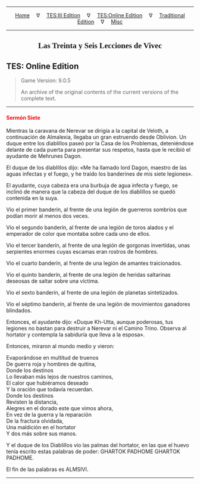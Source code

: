 
---

<!-- Jekyll Page Links -->

<center>
<a href="../../../../index.html">Home</a>
&emsp;&nabla;&emsp;
<a href="../../../index-tes3.html">TES:III Edition</a>
&emsp;&nabla;&emsp;
<a href="../../../index-teso.html">TES:Online Edition</a>
&emsp;&nabla;&emsp;
<a href="../../../index-traditional.html">Traditional Edition</a>
&emsp;&nabla;&emsp;
<a href="../../../index-misc.html">Misc</a>
</center>

<!-- Markdown Body Below: -->

---

<center>
<h2><span style="font-family:Georgia">Las Treinta y Seis Lecciones de Vivec</span></h2>
</center>

## TES: Online Edition

> Game Version: 9.0.5
>
> An archive of the original contents of the current versions of the complete text.

---

#### <span style="color:red">Sermón Siete</span>

Mientras la caravana de Nerevar se dirigía a la capital de Veloth, a continuación de Almalexia, llegaba un gran estruendo desde Oblivion. Un duque entre los diablillos paseó por la Casa de los Problemas, deteniéndose delante de cada puerta para presentar sus respetos, hasta que le recibió el ayudante de Mehrunes Dagon.

El duque de los diablillos dijo: «Me ha llamado lord Dagon, maestro de las aguas infectas y el fuego, y he traído los banderines de mis siete legiones».

El ayudante, cuya cabeza era una burbuja de agua infecta y fuego, se inclinó de manera que la cabeza del duque de los diablillos se quedó contenida en la suya.

Vio el primer banderín, al frente de una legión de guerreros sombríos que podían morir al menos dos veces.

Vio el segundo banderín, al frente de una legión de toros alados y el emperador de color que montaba sobre cada uno de ellos.

Vio el tercer banderín, al frente de una legión de gorgonas invertidas, unas serpientes enormes cuyas escamas eran rostros de hombres.

Vio el cuarto banderín, al frente de una legión de amantes traicionados.

Vio el quinto banderín, al frente de una legión de heridas saltarinas deseosas de saltar sobre una víctima.

Vio el sexto banderín, al frente de una legión de planetas sintetizados.

Vio el séptimo banderín, al frente de una legión de movimientos ganadores blindados.

Entonces, el ayudante dijo: «Duque Kh-Utta, aunque poderosas, tus legiones no bastan para destruir a Nerevar ni el Camino Trino. Observa al hortator y contempla la sabiduría que lleva a la esposa».

Entonces, miraron al mundo medio y vieron:

Evaporándose en multitud de truenos\
De guerra roja y hombres de quitina,\
Donde los destinos\
Lo llevaban más lejos de nuestros caminos,\
El calor que hubiéramos deseado\
Y la oración que todavía recuerdan.\
Donde los destinos\
Revisten la distancia,\
Alegres en el dorado este que vimos ahora,\
En vez de la guerra y la reparación\
De la fractura olvidada,\
Una maldición en el hortator\
Y dos más sobre sus manos.

Y el duque de los Diablillos vio las palmas del hortator, en las que el huevo tenía escrito estas palabras de poder: GHARTOK PADHOME GHARTOK PADHOME.

El fin de las palabras es ALMSIVI.

---
